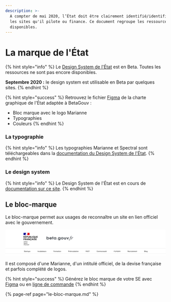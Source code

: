 ```yaml
---
description: >-
  A compter de mai 2020, l’État doit être clairement identifié/identifiable sur
  les sites qu'il pilote ou finance. Ce document regroupe les ressources
  disponibles.
---
```


# La marque de l'État

{% hint style="info" %}
Le [Design System de l'État](https://gouvfr.atlassian.net/wiki/spaces/DB/pages/222331452/Designers) est en Beta. Toutes les ressources ne sont pas encore disponibles.

**Septembre 2020 :** le design system est utilisable en Beta par quelques sites.
{% endhint %}

{% hint style="success" %}
Retrouvez le fichier [Figma](https://www.figma.com/file/bmvyxz0oPAu4pl4FZ9URNW/Charte-graphique?node-id=8%3A310) de la charte graphique de l'État adaptée à BetaGouv : 

* Bloc marque avec le logo Marianne
* Typographies
* Couleurs
{% endhint %}

### La typographie

{% hint style="info" %}
Les typographies Marianne et Spectral sont téléchargeables dans la [documentation du Design System de l'État](https://gouvfr.atlassian.net/wiki/spaces/DB/pages/222331452/Designers#1.1.2---Obtenir-les-fichiers-de-typographies). 
{% endhint %}

### Le design system

{% hint style="info" %}
Le Design System de l'État est en cours de [documentation sur ce site](https://gouvfr.atlassian.net/wiki/spaces/DB/pages/222331452/Designers).
{% endhint %}

## Le bloc-marque

Le bloc-marque permet aux usages de reconnaître un site en lien officiel avec le gouvernement.

![Ent&#xEA;te du site beta.gouv.fr avec le bloc-marque de l&apos;&#xC9;tat](../../.gitbook/assets/header-bloc-marque.png)

Il est composé d'une Marianne, d'un intitulé officiel, de la devise française et parfois complété de logos.

{% hint style="success" %}
Générez le bloc marque de votre SE avec [Figma](https://www.figma.com/file/bmvyxz0oPAu4pl4FZ9URNW/Charte-graphique?node-id=8%3A310) ou en [ligne de commande](https://github.com/kpym/marianne)
{% endhint %}

{% page-ref page="le-bloc-marque.md" %}



